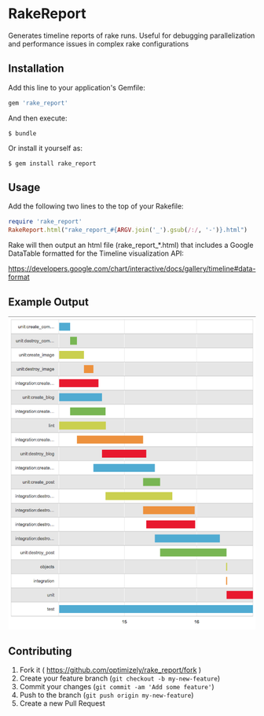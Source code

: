 # RakeReport

Generates timeline reports of rake runs. Useful for debugging parallelization
and performance issues in complex rake configurations

## Installation

Add this line to your application's Gemfile:

```ruby
gem 'rake_report'
```

And then execute:

    $ bundle

Or install it yourself as:

    $ gem install rake_report

## Usage

Add the following two lines to the top of your Rakefile:

```ruby
require 'rake_report'
RakeReport.html("rake_report_#{ARGV.join('_').gsub(/:/, '-')}.html")
```

Rake will then output an html file (rake_report_*.html) that includes a Google
DataTable formatted for the Timeline visualization API:

https://developers.google.com/chart/interactive/docs/gallery/timeline#data-format

## Example Output

[![rake_report_test.html](/img/rake_report_test.png)](/img/rake_report_test.htm)

## Contributing

1. Fork it ( https://github.com/optimizely/rake_report/fork )
2. Create your feature branch (`git checkout -b my-new-feature`)
3. Commit your changes (`git commit -am 'Add some feature'`)
4. Push to the branch (`git push origin my-new-feature`)
5. Create a new Pull Request
